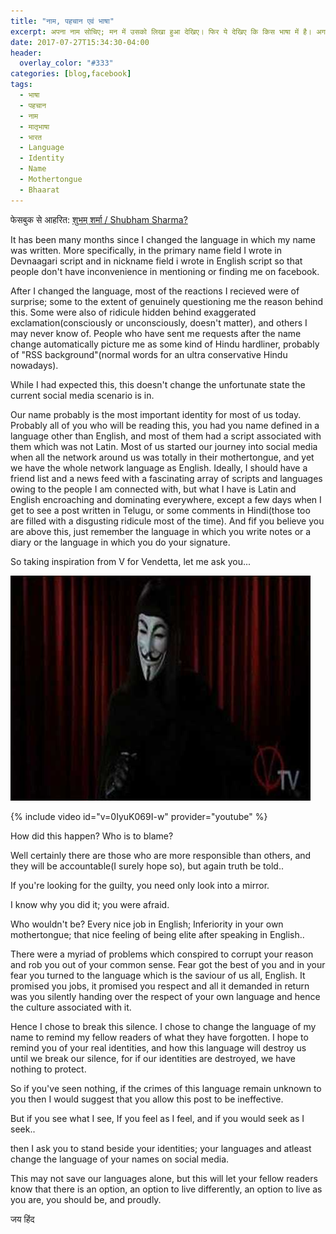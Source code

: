 ```yaml
---
title: "नाम, पहचान एवं भाषा"
excerpt: अपना नाम सोचिए; मन में उसको लिखा हुआ देखिए। फिर ये देखिए कि किस भाषा में है। अगर अंग्रेज़ी में है तो ये लेख आपके लिए ही है।
date: 2017-07-27T15:34:30-04:00
header:
  overlay_color: "#333"
categories: [blog,facebook]
tags:
  - भाषा
  - पहचान
  - नाम
  - मातृभाषा
  - भारत
  - Language
  - Identity
  - Name
  - Mothertongue
  - Bhaarat
---
```


फेसबुक से आहरित: [शुभम् शर्मा / Shubham Sharma?](https://www.facebook.com/shubhamsharma0201/posts/1969460016601261)



It has been many months since I changed the language in which my name was written. More specifically, in the primary name field I wrote in Devnaagari script and in nickname field i wrote in English script so that people don't have inconvenience in mentioning or finding me on facebook.



After I changed the language, most of the reactions I recieved were of surprise; some to the extent of genuinely questioning me the reason behind this. Some were also of ridicule hidden behind exaggerated exclamation(consciously or unconsciously, doesn't matter), and others I may never know of. People who have sent me requests after the name change automatically picture me as some kind of Hindu hardliner, probably of "RSS background"(normal words for an ultra conservative Hindu nowadays).



While I had expected this, this doesn't change the unfortunate state the current social media scenario is in.



Our name probably is the most important identity for most of us today. Probably all of you who will be reading this, you had you name defined in a language other than English, and most of them had a script associated with them which was not Latin. Most of us started our journey into social media when all the network around us was totally in their mothertongue, and yet we have the whole network language as English. Ideally, I should have a friend list and a news feed with a fascinating array of scripts and languages owing to the people I am connected with, but what I have is Latin and English encroaching and dominating everywhere, except a few days when I get to see a post written in Telugu, or some comments in Hindi(those too are filled with a disgusting ridicule most of the time). And fif you believe you are above this, just remember the language in which you write notes or a diary or the language in which you do your signature.



So taking inspiration from V for Vendetta, let me ask you...

[![V Speech](\assets\images\v_for_vendetta.jpg)](https://www.youtube.com/watch?v=0IyuK069I-w)

{% include video id="v=0IyuK069I-w" provider="youtube" %}

How did this happen? Who is to blame?

Well certainly there are those who are more responsible than others, and they will be accountable(I surely hope so), but again truth be told..

If you're looking for the guilty, you need only look into a mirror.

I know why you did it; you were afraid.

Who wouldn't be? Every nice job in English; Inferiority in your own mothertongue; that nice feeling of being elite after speaking in English..



There were a myriad of problems which conspired to corrupt your reason and rob you out of your common sense. Fear got the best of you and in your fear you turned to the language which is the saviour of us all, English. It promised you jobs, it promised you respect and all it demanded in return was you silently handing over the respect of your own language and hence the culture associated with it.



Hence I chose to break this silence. I chose to change the language of my name to remind my fellow readers of what they have forgotten. I hope to remind you of your real identities, and how this language will destroy us until we break our silence, for if our identities are destroyed, we have nothing to protect.



So if you've seen nothing, if the crimes of this language remain unknown to you then I would suggest that you allow this post to be ineffective.

But if you see what I see, If you feel as I feel, and if you would seek as I seek..

then I ask you to stand beside your identities; your languages and atleast change the language of your names on social media.

This may not save our languages alone, but this will let your fellow readers know that there is an option, an option to live differently, an option to live as you are, you should be, and proudly.



जय हिंद